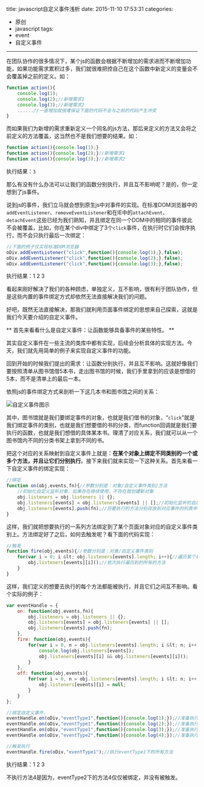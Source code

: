 title: javascript自定义事件浅析
date: 2015-11-10 17:53:31
categories:
- 原创
- javascript
tags:
- event
- 自定义事件

---

在团队协作的很多情况下，某个js的函数会根据不断增加的需求进而不断增加功能，如果功能需求累积过多，我们就很难把控自己在这个函数中新定义的变量会不会覆盖掉之前的定义。如：

```javascript
function action(){
	console.log(1);
	console.log(2);//新增需求1
	console.log(3);//新增需求2
	......//一直增加就很难保证下面的代码不会与之前的代码产生冲突
}
```

而如果我们为新增的需求重新定义一个同名的js方法，那后来定义的方法又会将之前定义的方法覆盖，这当然也不是我们想要的结果。如：
```javascript
function action(){console.log(1);}
function action(){console.log(2);}//新增需求1
function action(){console.log(3);}//新增需求2
```
执行结果：`3`

那么有没有什么办法可以让我们的函数分别执行，并且互不影响呢？是的，你一定想到了js事件。

<!--more-->

说到js的事件，我们立马就会想到原生js中对事件的实现。在标准DOM浏览器中的`addEventListener`、`removeEventListener`和在IE中的`attachEvent`、`detachEvent`这些已经为我们熟知，并且绑定在同一个DOM中的相同的事件彼此不会被覆盖，比如，你在某个div中绑定了3个`click`事件，在执行时它们会按序执行，而不会只执行最后一次绑定：

```javascript
//下面的例子仅实现标准DOM浏览器
oDiv.addEventListener("click",function(){console.log(1);},false);
oDiv.addEventListener("click",function(){console.log(2);},false);
oDiv.addEventListener("click",function(){console.log(3);},false);
```

执行结果：1 2 3

看起来刚好解决了我们的各种顾虑，单独定义，互不影响，很有利于团队协作，但是这些内置的事件绑定方式却依然无法直接解决我们的问题。

好吧，既然无法直接解决，那我们就利用页面事件绑定的思想来自己探索，这就是我们今天要介绍的自定义事件。

** 首先来看看什么是自定义事件：让函数能够具备事件的某些特性。 **

其实自定义事件在一些主流的类库中都有实现，后续会分析具体的实现方法。今天，我们就先用简单的例子来实现自定义事件的功能。

回到开始的时候我们提出的需求：让函数分别执行，并且互不影响。这就好像我们要按照清单从图书馆借5本书，走出图书馆的时候，我们手里拿到的应该是想借的5本，而不是清单上的最后一本。

依照js的事件绑定方式来剖析一下这几本书和图书馆之间的关系：

![自定义事件图示](/images/customevent/custom-event-1.png)

其中，图书馆就是我们要绑定事件的对象，也就是我们借书的对象，“`click`”就是我们绑定事件的类别，也就是我们想要借的书的分类，而function回调就是我们要执行的函数，也就是我们想借的具体某本书。理清了对应关系，我们就可以从一个图书馆内不同的分类书架上拿到不同的书。

把这个对应的关系映射到自定义事件上就是：**在某个对象上绑定不同类别的一个或多个方法，并且让它们分别执行**。接下来我们就来实现一下这种关系。首先来看一下自定义事件的绑定实现：

```javascript
//绑定
function on(obj,events,fn){//参数分别是：对象/自定义事件类别/方法
	//初始化自定义监听对象，如果存在继续使用，不存在就创建新对象
	obj.listeners = obj.listeners || {};
	obj.listeners[events] = obj.listeners[events] || [];//初始化监听的自定义事件列表
	obj.listeners[events].push(fn);//将要执行的方法分别存放到对应事件的列表中
}
```

这样，我们就把想要执行的一系列方法绑定到了某个页面对象对应的自定义事件类别上。方法绑定好了之后，如何去触发呢？看下面的代码实现：
```javascript
//触发
function fire(obj,events){//参数分别是：对象/自定义事件类别
    for(var i = 0; i &lt; obj.listeners[events].length; i++){//遍历某个事件类别下所有的方法
        obj.listeners[events][i]();//依次执行遍历到的所有的方法
    }
}
```

这样，我们定义的想要去执行的每个方法都能被执行，并且它们之间互不影响。看个实际的例子：

```javascript
var eventHandle = {
	on: function(obj,events,fn){
		obj.listeners = obj.listeners || {};
		obj.listeners[events] = obj.listeners[events] || [];
		obj.listeners[events].push(fn);
	},
	fire: function(obj,events){
		for(var i = 0, n = obj.listeners[events].length; i &lt; n; i++){
			console.log(obj.listeners[events]);
			obj.listeners[events][i] && obj.listeners[events][i]();
		}
	},
	off: function(obj,events){
		for(var i = 0, n = obj.listeners[events].length; i &lt; n; i++){
			obj.listeners[events][i] = null;
		}
	}
};

//绑定自定义事件，
eventHandle.on(oDiv,"eventType1",function(){console.log(1);});//准备执行方法1
eventHandle.on(oDiv,"eventType1",function(){console.log(2);});//准备执行方法2
eventHandle.on(oDiv,"eventType1",function(){console.log(3);});//准备执行方法3
eventHandle.on(oDiv,"eventType2",function(){console.log(4);});//准备执行方法4

//触发执行
eventHandle.fire(oDiv,"eventType1");//执行eventType1下的所有方法
```
执行结果：1 2 3

不执行方法4是因为，eventType2下的方法4仅仅被绑定，并没有被触发。